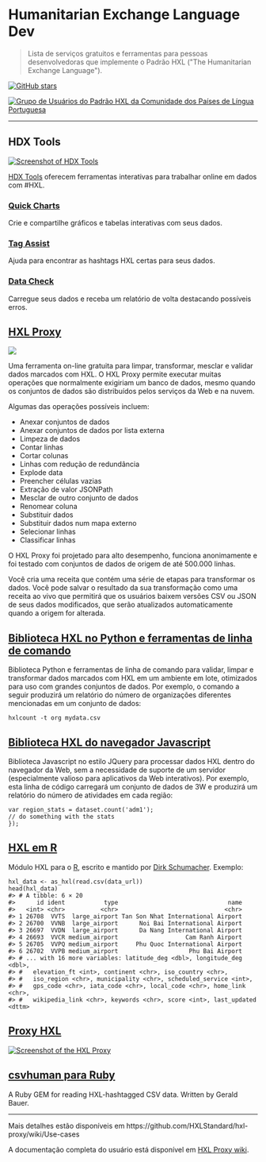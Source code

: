 # Humanitarian Exchange Language Dev

> Lista de serviços gratuitos e ferramentas para pessoas desenvolvedoras que implemente o Padrão HXL ("The Humanitarian Exchange Language").

[![GitHub stars](https://img.shields.io/github/stars/HXL-CPLP/humanitarian-exchange-language-dev?style=social)](https://github.com/HXL-CPLP/humanitarian-exchange-language-dev)

[![Grupo de Usuários do Padrão HXL da Comunidade dos Países de Língua Portuguesa](https://hxl.etica.ai/img/banner-hxl-cplp.png)](https://padrao-hxl.etica.ai/)
<hr>

## HDX Tools

[![Screenshot of HDX Tools](http://blog.dev.hxlstandard.org/wp-content/uploads/HDXTools.png)](https://tools.humdata.org/)

[HDX Tools](https://tools.humdata.org/)  oferecem ferramentas interativas para trabalhar online em dados com #HXL.

### [Quick Charts](https://tools.humdata.org/quickcharts/)

Crie e compartilhe gráficos e tabelas interativas com seus dados.

### [Tag Assist](https://tools.humdata.org/examples/hxl/)

Ajuda para encontrar as hashtags HXL certas para seus dados.

### [Data Check](https://tools.humdata.org/wizard/#datacheck)

Carregue seus dados e receba um relatório de volta destacando possíveis erros.

## [HXL Proxy](https://proxy.hxlstandard.org/)

[![](http://blog.dev.hxlstandard.org/wp-content/uploads/HXLProxy_screenshot.png)](https://proxy.hxlstandard.org/)

Uma ferramenta on-line gratuita para limpar, transformar, mesclar e validar dados marcados com HXL. O HXL Proxy permite executar muitas operações que normalmente exigiriam um banco de dados, mesmo quando os conjuntos de dados são distribuídos pelos serviços da Web e na nuvem.

Algumas das operações possíveis incluem:

- Anexar conjuntos de dados
- Anexar conjuntos de dados por lista externa
- Limpeza de dados
- Contar linhas
- Cortar colunas
- Linhas com redução de redundância
- Explode data
- Preencher células vazias
- Extração de valor JSONPath
- Mesclar de outro conjunto de dados
- Renomear coluna
- Substituir dados
- Substituir dados num mapa externo
- Selecionar linhas
- Classificar linhas

O HXL Proxy foi projetado para alto desempenho, funciona anonimamente e foi testado com conjuntos de dados de origem de até 500.000 linhas.

Você cria uma receita que contém uma série de etapas para transformar os dados. Você pode salvar o resultado da sua transformação como uma receita ao vivo que permitirá que os usuários baixem versões CSV ou JSON de seus dados modificados, que serão atualizados automaticamente quando a origem for alterada.

## [Biblioteca HXL no Python e ferramentas de linha de comando](https://github.com/HXLStandard/libhxl-python)

Biblioteca Python e ferramentas de linha de comando para validar, limpar e transformar dados marcados com HXL em um ambiente em lote, otimizados para uso com grandes conjuntos de dados. Por exemplo, o comando a seguir produzirá um relatório do número de organizações diferentes mencionadas em um conjunto de dados:

```hxlcount -t org mydata.csv```

## [Biblioteca  HXL do navegador Javascript](https://github.com/HXLStandard/libhxl-js)

Biblioteca Javascript no estilo JQuery para processar dados HXL dentro do navegador da Web, sem a necessidade de suporte de um servidor (especialmente valioso para aplicativos da Web interativos). Por exemplo, esta linha de código carregará um conjunto de dados de 3W e produzirá um relatório do número de atividades em cada região:

```hxl.load('http://example.org/3w.csv', function (dataset) {
var region_stats = dataset.count('adm1');
// do something with the stats
});
```

## [HXL em R](https://dirkschumacher.github.io/rhxl/)

Módulo HXL para o [R](https://en.wikipedia.org/wiki/R_(programming_language)), escrito e mantido por [Dirk Schumacher](https://github.com/dirkschumacher). Exemplo:

```data_url <- "http://ourairports.com/countries/VN/airports.hxl"
hxl_data <- as_hxl(read.csv(data_url))
head(hxl_data)
#> # A tibble: 6 × 20
#>      id ident           type                               name
#>   <int> <chr>          <chr>                              <chr>
#> 1 26708  VVTS  large_airport Tan Son Nhat International Airport
#> 2 26700  VVNB  large_airport      Noi Bai International Airport
#> 3 26697  VVDN  large_airport      Da Nang International Airport
#> 4 26693  VVCR medium_airport                   Cam Ranh Airport
#> 5 26705  VVPQ medium_airport     Phu Quoc International Airport
#> 6 26702  VVPB medium_airport                    Phu Bai Airport
#> # ... with 16 more variables: latitude_deg <dbl>, longitude_deg <dbl>,
#> #   elevation_ft <int>, continent <chr>, iso_country <chr>,
#> #   iso_region <chr>, municipality <chr>, scheduled_service <int>,
#> #   gps_code <chr>, iata_code <chr>, local_code <chr>, home_link <chr>,
#> #   wikipedia_link <chr>, keywords <chr>, score <int>, last_updated <dttm>
```

## [Proxy HXL](https://proxy.hxlstandard.org/)

[![Screenshot of the HXL Proxy](http://blog.dev.hxlstandard.org/wp-content/uploads/HXLProxy_screenshot.png)](https://proxy.hxlstandard.org/)

## [csvhuman para Ruby](https://github.com/csvreader/csvhuman)

A Ruby GEM for reading HXL-hashtagged CSV data. Written by Gerald Bauer.

<hr>
Mais detalhes estão disponíveis em https://github.com/HXLStandard/hxl-proxy/wiki/Use-cases

A documentação completa do usuário está disponível em [HXL Proxy wiki](https://github.com/HXLStandard/hxl-proxy/wiki).

